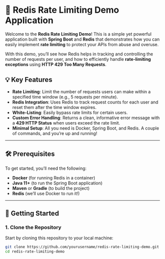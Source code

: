 # 🚀 Redis Rate Limiting Demo Application

Welcome to the **Redis Rate Limiting Demo**! This is a simple yet powerful application built with **Spring Boot** and **Redis** that demonstrates how you can easily implement **rate limiting** to protect your APIs from abuse and overuse. 

With this demo, you’ll see how Redis helps in tracking and controlling the number of requests per user, and how to efficiently handle **rate-limiting exceptions** using **HTTP 429 Too Many Requests**.

## 💡 Key Features

- **Rate Limiting**: Limit the number of requests users can make within a specified time window (e.g., 5 requests per minute).
- **Redis Integration**: Uses Redis to track request counts for each user and reset them after the time window expires.
- **White-Listing**: Easily bypass rate limits for certain users.
- **Custom Error Handling**: Returns a clean, informative error message with a **429 HTTP Status** when users exceed the rate limit.
- **Minimal Setup**: All you need is Docker, Spring Boot, and Redis. A couple of commands, and you’re up and running!

---

## 🛠 Prerequisites

To get started, you’ll need the following:

- **Docker** (for running Redis in a container)
- **Java 11+** (to run the Spring Boot application)
- **Maven** or **Gradle** (to build the project)
- **Redis** (we’ll use Docker to run it!)

---

## 🚀 Getting Started

### 1. Clone the Repository

Start by cloning this repository to your local machine:

```bash
git clone https://github.com/yourusername/redis-rate-limiting-demo.git
cd redis-rate-limiting-demo
